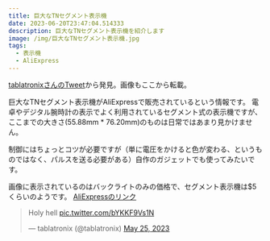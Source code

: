 ```yaml
---
title: 巨大なTNセグメント表示機
date: 2023-06-20T23:47:04.514333
description: 巨大なTNセグメント表示機を紹介します
image: /img/巨大なTNセグメント表示機.jpg
tags:
  - 表示機
  - AliExpress
---
```

[tablatronixさんのTweet](https://twitter.com/tablatronix/status/1661869054112714753)から発見。画像もここから転載。

巨大なTNセグメント表示機がAliExpressで販売されているという情報です。
電卓やデジタル腕時計の表示でよく利用されているセグメント式の表示機ですが、ここまでの大きさ(55.88mm * 76.20mm)のものは日常ではあまり見かけません。

制御にはちょっとコツが必要ですが（単に電圧をかけると色が変わる、というものではなく、パルスを送る必要がある）自作のガジェットでも使ってみたいです。

画像に表示されているのはバックライトのみの価格で、セグメント表示機は$5くらいのようです。
[AliExpressのリンク](https://ja.aliexpress.com/item/1005005410565386.htm)

<blockquote class="twitter-tweet"><p lang="en" dir="ltr">Holy hell <a href="https://t.co/bYKKF9Vs1N">pic.twitter.com/bYKKF9Vs1N</a></p>&mdash; tablatronix (@tablatronix) <a href="https://twitter.com/tablatronix/status/1661869054112714753?ref_src=twsrc%5Etfw">May 25, 2023</a></blockquote>
<script async src="https://platform.twitter.com/widgets.js" charset="utf-8"></script>



